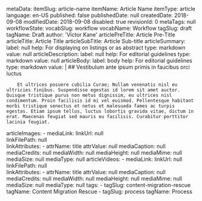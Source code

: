 metaData:
    itemSlug: article-name
    itemName: Article Name
    itemType: article
    language: en-US
    published: false
    publishedDate: null
    createdDate: 2018-09-08
    modifiedDate: 2018-09-08
    disabled: true
    revisionId: 0
    metaTags: null
    workflowState:
        vocabSlug: workflow
        vocabName: Workflow
        tagSlug: draft
        tagName: Draft
author: 'Victor Kane'
articlePreTitle: Article Pre-Title
articleTitle: Article Title
articleSubTitle: Article Sub-title
articleSummary:
    label: null
    help: For displaying on listings or as abstract
    type: markdown
    value: null
articleDescription:
    label: null
    help: For editorial guidelines
    type: markdown
    value: null
articleBody:
    label: body
    help: For editorial guidelines
    type: markdown
    value: |
        ## Vestibulum ante ipsum primis in faucibus orci luctus
        
        Et ultrices posuere cubilia Curae; Nullam venenatis nisl eu ultricies finibus. Suspendisse egestas id lorem sit amet auctor. Quisque tristique purus non metus dignissim, eu ultrices nisl condimentum. Proin facilisis id mi vel euismod. Pellentesque habitant morbi tristique senectus et netus et malesuada fames ac turpis egestas. Etiam ipsum tellus, luctus lobortis gravida vitae, dictum in erat. Maecenas feugiat sed mauris eu facilisis. Curabitur porttitor lacinia feugiat.
articleImages:
    - mediaLink:
          linkUrl: null    
          linkFilePath: null    
          linkAttributes:
            - attrName: title
              attrValue: null
      mediaCaption: null
      mediaCredits: null
      mediaWidth: null
      mediaHeight: null
      mediaMime: null
      mediaSize: null
      mediaType: null
articleVideos:
    - mediaLink:
          linkUrl: null    
          linkFilePath: null    
          linkAttributes:
            - attrName: title
              attrValue: null
      mediaCaption: null
      mediaCredits: null
      mediaWidth: null
      mediaHeight: null
      mediaMime: null
      mediaSize: null
      mediaType: null
tags:
    - tagSlug: content-migration-rescue
      tagName: Content Migration Rescue
    - tagSlug: process
      tagName: Process
